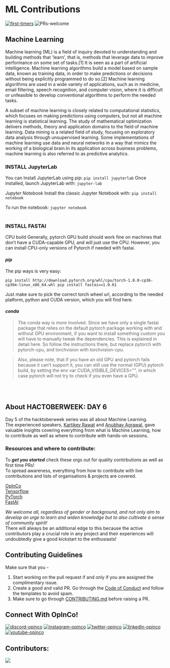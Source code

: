 # ML Contributions

[![first-timers](https://img.shields.io/badge/first--timers-friendly-blue.svg?style=flat-square)](https://www.firsttimersonly.com/)
![PRs-welcome](https://img.shields.io/badge/PRs---welcome-green.svg?style=flat-square)

## **Machine Learning**
Machine learning (ML) is a field of inquiry devoted to understanding and building methods that 'learn', that is, methods that leverage data to improve performance on some set of tasks.[1] It is seen as a part of artificial intelligence. Machine learning algorithms build a model based on sample data, known as training data, in order to make predictions or decisions without being explicitly programmed to do so.[2] Machine learning algorithms are used in a wide variety of applications, such as in medicine, email filtering, speech recognition, and computer vision, where it is difficult or unfeasible to develop conventional algorithms to perform the needed tasks.

A subset of machine learning is closely related to computational statistics, which focuses on making predictions using computers, but not all machine learning is statistical learning. The study of mathematical optimization delivers methods, theory and application domains to the field of machine learning. Data mining is a related field of study, focusing on exploratory data analysis through unsupervised learning. Some implementations of machine learning use data and neural networks in a way that mimics the working of a biological brain.In its application across business problems, machine learning is also referred to as predictive analytics.

### **INSTALL JupyterLab**
You can Install JupyterLab using pip:
`pip install jupyterlab`
Once installed, launch JupyterLab with:
`jupyter-lab`

*Jupyter Notebook*
Install the classic Jupyter Notebook with:
`pip install notebook`

To run the notebook:
`jupyter notebook`
<br/>
<br/>

### **INSTALL FASTAI**
CPU build
Generally, pytorch GPU build should work fine on machines that don’t have a CUDA-capable GPU, and will just use the CPU. However, you can install CPU-only versions of Pytorch if needed with fastai.

#### *pip*

The pip ways is very easy:

 `pip install http://download.pytorch.org/whl/cpu/torch-1.0.0-cp36-cp36m-linux_x86_64.whl
 pip install fastai==1.0.61`
 
Just make sure to pick the correct torch wheel url, according to the needed platform, python and CUDA version, which you will find here.

#### *conda*

>The conda way is more involved. Since we have only a single fastai package that relies on the default pytorch package working with and without GPU environment, if you want to install something custom you will have to manually tweak the dependencies. This is explained in detail here. So follow the instructions there, but replace pytorch with pytorch-cpu, and torchvision with torchvision-cpu.

>Also, please note, that if you have an old GPU and pytorch fails because it can’t support it, you can still use the normal (GPU) pytorch build, by setting the env var CUDA_VISIBLE_DEVICES="", in which case pytorch will not try to check if you even have a GPU.
<br/>
<br/>

## **About HACTOBERWEEK: DAY 6**
Day 5 of the hacktoberweek series was all about Machine Learning.<br>
The experienced speakers, [Kartikey Rawat](https://www.linkedin.com/in/carrycooldude/) and [Anubhav Agrawal](https://www.linkedin.com/in/anubhav-agrawal-547a3419b/), gave valuable insights covering everything from what is Machine Learning, how to contribute as well as where to contribute with hands-on sessions.


### **Resources and where to contribute:**
To ***get you started*** check these orgs out  for quality contirbutions as well as first time PRs!<br>
To spread awareness, everything from how to contribute with live contributions and lists of organisations & projects are covered.

[OpInCo](https://github.com/OpInCo-Community) <br>
[Tensorflow](https://github.com/tensorflow) <br>
[PyTorch](https://github.com/pytorch) <br>
[FastAI](https://github.com/fastai)



*We welcome all, regardless of gender or background, and not only aim to develop an urge to learn and widen knowledge but to also cultivate a sense of community spirit!*
<br>There will always be an additional edge to this because the active contributors play a crucial role in any project and their experiences will undoubtedly give a good kickstart to the enthusiasts!




## **Contributing Guidelines**

Make sure that you -

1. Start working on the pull request if and only if you are assigned the complimentary issue.
2. Create a good and valid PR. Go through the [Code of Conduct](https://github.com/OpInCo-Community/HacktoberWeek/blob/main/CODE_OF_CONDUCT.md) and follow the templates to avoid spam.
3. Make sure to go through [CONTRIBUTING.md](https://github.com/OpInCo-Community/HacktoberWeek/blob/main/Technical-Documentaion/CONTRIBUTING.md) before raising a PR.


## **Connect With OpInCo!**
[![discord-opinco](https://img.shields.io/badge/-Discord-black?style=flat-square&logo=Discord)](https://discord.gg/uG3KwXkgfG)
[![instagram-opinco](https://img.shields.io/badge/-Instagram-black?style=flat-square&logo=Instagram)](https://www.instagram.com/opincocommunity/)
[![twitter-opinco](https://img.shields.io/badge/-Twitter-black?style=flat-square&logo=Twitter)](https://twitter.com/opincocommunity)
[![linkedIn-opinco](https://img.shields.io/badge/-LinkedIn-black?style=flat-square&logo=LinkedIn)](https://www.linkedin.com/company/opincocommunity/)
[![youtube-opinco](https://img.shields.io/badge/-YouTube-black?style=flat-square&logo=YouTube)](https://www.youtube.com/c/OpInCoCommunity)


## Contributors:
<a href = "https://github.com/OpInCo-Community/HacktoberWeek/graphs/contributors">
  <img src = "https://contrib.rocks/image?repo=OpInCo-Community/HacktoberWeek"/>
</a>

